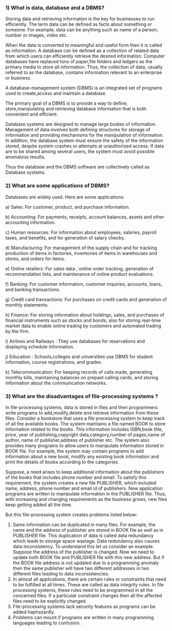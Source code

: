 
### 1) What is data, database and a DBMS?

Storing data and retrieving information is the key for businesses to run efficiently. The term data can be defined as 
facts about something or someone. 
For example, data can be anything such as name of a person, number or images, video etc. 

When the data is converted to meaningful and useful form then it is called as information. 
A database can be defined as a collection of related data from which users can efficiently retrieve the desired information.
Computer databases have replaced tons of paper,file folders and ledgers as the primary media to store all information.
Thus, the collection of data, usually referred to as the database, contains information relevant to an enterprise or business.

A database-management system (DBMS) is an integrated set of programs used to create,access and maintain a database.

The primary goal of a DBMS is to provide a way to define, store,manipulating and retrieving database information that is
both convenient and efficient.

Database systems are designed to manage large bodies of information. Management of data involves both
defining structures for storage of information and providing mechanisms for the manipulation of information.
In addition, the database system must ensure the safety of the information stored, despite system
crashes or attempts at unauthorized access. If data are to be shared among several
users, the system must avoid possible anomalous results.

Thus the database and the DBMS software are collectively called as Database systems.

### 2) What are some applications of DBMS?

Databases are widely used. Here are some applications:

a) Sales: For customer, product, and purchase information.

b) Accounting: For payments, receipts, account balances, assets and other accounting information.

c) Human resources: For information about employees, salaries, payroll taxes, and benefits, and for generation of salary checks.

d) Manufacturing: For management of the supply chain and for tracking production of items in factories,
inventories of items in warehouses and stores, and orders for items.

e) Online retailers: For sales data , online order tracking, generation of recommendation lists,
and maintenance of online product evaluations.
 
f) Banking: For customer information, customer inquiries, accounts, loans, and banking transactions.

g) Credit card transactions: For purchases on credit cards and generation of monthly statements.

h) Finance: For storing information about holdings, sales, and purchases of financial instruments such as stocks
and bonds; also for storing real-time market data to enable online trading by customers and automated trading
by the firm.

i) Airlines and Railways : They use databases for reservations and displaying schedule information.

j) Education : Schools,colleges and universities use DBMS for student information, course registrations, and grades.

k) Telecommunication: For keeping records of calls made, generating monthly bills, maintaining balances
on prepaid calling cards, and storing information about the communication networks.


### 3) What are the disadvantages of file-processing systems ?

In file-processing systems, data is stored in files and then programmers write programs to add,modify,delete and 
retrieve information from these files.
Consider a bookstore that uses a file processing system to keep track of all the available books. The system maintains a file named BOOK to store information 
related to the books. This information includes ISBN,book title, price, year of publishing,copyright data,category,number of pages,name of author, name of 
publisher,address of publisher etc.
The system also provides many programs to allow users to manipulate information stored in BOOK file. For example, the system may contain programs to add 
information about a new book, modify any existing book information and print the details of books according to the categories.

Suppose, a need arises to keep additional information about the publishers of the books that includes phone number and email. To satisfy this 
requirement, the system creates a new file PUBLISHER, which included name, address, phone number and email id of publishers. New application programs are
written to manipulate information in the PUBLISHER file. 
Thus, with increasing and changing requirements as the business grows, new files keep getting added all the time.

But this file-processing system creates problems listed below:

1) Same information can be duplicated in many files. For example, the name and the address of publisher are stored in BOOK file as well as in PUBLISHER file.
   This duplication of data is called data redundancy which leads to storage space wastage. Data redundancy also causes data inconsistency. 
   To understand this let us consider an example. Suppose the address of the publisher is changed. Now we need to update both BOOK file and PUBLISHER file with this 
   new address. But if the BOOK file address is not updated due to a programming anomaly then the same publisher will have two different addresses in two different files 
   leading to data inconsistencies.
2) In almost all applications, there are certain rules or constraints that need to be fulfilled at all times. These are called as data integrity rules.
   In file processing systems, these rules need to be programmed in all the concerned files. If a particular constraint changes then all the affected files need to be 
   explicitly changed.
3) File-processing systems lack security features as programs can be added haphazardly.
4) Problems can mount if programs are written in many programming languages leading to confusion.




